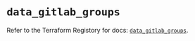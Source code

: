 # `data_gitlab_groups`

Refer to the Terraform Registory for docs: [`data_gitlab_groups`](https://registry.terraform.io/providers/gitlabhq/gitlab/15.11.0/docs/data-sources/groups).
